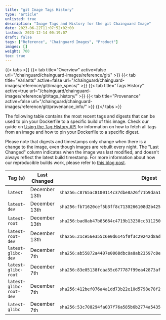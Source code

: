 ```yaml
---
title: "git Image Tags History"
type: "article"
unlisted: true
description: "Image Tags and History for the git Chainguard Image"
date: 2023-06-22T11:07:52+02:00
lastmod: 2023-12-14 00:19:07
draft: false
tags: ["Reference", "Chainguard Images", "Product"]
images: []
weight: 700
toc: true
---
```


{{< tabs >}}
{{< tab title="Overview" active=false url="/chainguard/chainguard-images/reference/git/" >}}
{{< tab title="Variants" active=false url="/chainguard/chainguard-images/reference/git/image_specs/" >}}
{{< tab title="Tags History" active=true url="/chainguard/chainguard-images/reference/git/tags_history/" >}}
{{< tab title="Provenance" active=false url="/chainguard/chainguard-images/reference/git/provenance_info/" >}}
{{</ tabs >}}

The following table contains the most recent tags and digests that can be used to pin your Dockerfile to a specific build of this image. Check our guide on [Using the Tag History API](/chainguard/chainguard-images/using-the-tag-history-api/) for information on how to fetch all tags from an image and how to pin your Dockerfile to a specific digest.

Please note that digests and timestamps only change when there is a change to the image, even though images are rebuilt every night. The "Last Changed" column indicates when the image was last modified, and doesn't always reflect the latest build timestamp. For more information about how our reproducible builds work, please refer to [this blog post](https://www.chainguard.dev/unchained/reproducing-chainguards-reproducible-image-builds).

| Tag (s)                  | Last Changed  | Digest                                                                    |
|--------------------------|---------------|---------------------------------------------------------------------------|
|  `latest`                | December 13th | `sha256:c8765ac8100114c37dbe8a26f71b9daa11bf4ef28117f9e7f694b1aa75df8ef6` |
|  `latest-dev`            | December 13th | `sha256:fb71620cef5b3ff8c7130266108d2b425fb70050b34d064f33fc86e84d921161` |
|  `latest-root`           | December 13th | `sha256:bad0ab47b85664c4719b13230cc3112500833a691f5decb25a267aabc61050bc` |
|  `latest-root-dev`       | December 13th | `sha256:21ce56e355c6e0d6145f0f3c29242d8ad11ebd4c65cd5e784846cfc045dd9bd5` |
|  `latest-glibc-dev`      | December 7th  | `sha256:ab55872a4407e0068dbc8a8ab23597c8e5103412519247174b8c4cdb874e2e52` |
|  `latest-glibc-root`     | December 7th  | `sha256:83e05138fcaa55c677787f99ea42873afc92826aa96e5e2452367791eb16ab1b` |
|  `latest-glibc-root-dev` | December 7th  | `sha256:412bef076a4a1dd73b22e10d5798e78f2d4d77439dbdb4386610c7ac7c8456b0` |
|  `latest-glibc`          | December 7th  | `sha256:53c708294fa037f76a585b6b2774a5435cd70031617de1270780987154f128bb` |

